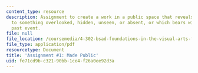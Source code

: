 ```yaml
---
content_type: resource
description: Assignment to create a work in a public space that reveals or draws attention
  to something overlooked, hidden, unseen, or absent, or which bears witness to a
  past event.
file: null
file_location: /coursemedia/4-302-bsad-foundations-in-the-visual-arts-fall-2003/fe71cd9bc32190bb1ce4f26a0ee92d3a_i_made_public_fo3.pdf
file_type: application/pdf
resourcetype: Document
title: 'Assignment #1: Made Public'
uid: fe71cd9b-c321-90bb-1ce4-f26a0ee92d3a
---
```

